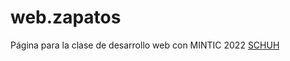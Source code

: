 # web.zapatos
Página para la clase de desarrollo web con MINTIC 2022
<a href="https://sandieg0.github.io/web.zapatos/">SCHUH</a>

